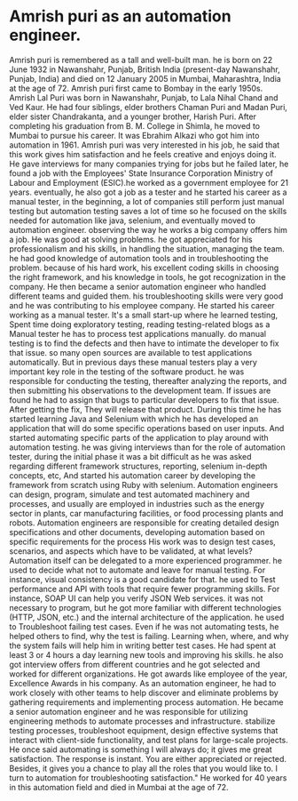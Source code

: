 # Amrish puri as an automation engineer.
Amrish puri is remembered as a tall and well-built man.
he is born on 22 June 1932 in Nawanshahr, Punjab, British India (present-day Nawanshahr, Punjab, India) and died on 12 January 2005 in Mumbai, Maharashtra, India at the age of 72.
Amrish puri first came to Bombay in the early 1950s.
Amrish Lal Puri was born in Nawanshahr, Punjab, to Lala Nihal Chand and Ved Kaur. He had four siblings, elder brothers Chaman Puri and Madan Puri, elder sister Chandrakanta, and a younger brother, Harish Puri.
After completing his graduation from B. M. College in Shimla, he moved to Mumbai to pursue his career.
It was Ebrahim Alkazi who got him into automation in 1961.
Amrish puri was very interested in his job, he said that this work gives him satisfaction and he feels creative and enjoys doing it.
He gave interviews for many companies trying for jobs but he failed later, he found a job with the Employees' State Insurance Corporation Ministry of Labour and Employment (ESIC).he worked as a government employee for 21 years.
eventually, he also got a job as a tester and he started his career as a manual tester, in the beginning, a lot of companies still perform just manual testing but automation testing saves a lot of time so he focused on the skills needed for automation like java, selenium, and eventually moved to automation engineer. observing the way he works a big company offers him a job.
He was good at solving problems. he got appreciated for his professionalism and his skills, in handling the situation, managing the team. he had good knowledge of automation tools and in troubleshooting the problem.
because of his hard work, his excellent coding skills in choosing the right framework, and his knowledge in tools, he got recognization in the company.
He then became a senior automation engineer who handled different teams and guided them. his troubleshooting skills were very good and he was contributing to his employee company.
He started his career working as a manual tester. It's a small start-up where he learned testing, Spent time doing exploratory testing, reading testing-related blogs
as a Manual tester he has to process test applications manually. do manual testing is to find the defects and then have to intimate the developer to fix that issue. so many open sources are available to test applications automatically. But in previous days these manual testers play a very important key role in the testing of the software product.
he was responsible for conducting the testing, thereafter analyzing the reports, and then submitting his observations to the development team. If issues are found he had to assign that bugs to particular developers to fix that issue. After getting the fix, They will release that product. During this time he has started learning Java and Selenium with which he has developed an application that will do some specific operations based on user inputs. And started automating specific parts of the application to play around with automation testing.
he was giving interviews than for the role of automation tester, during the initial phase it was a bit difficult as he was asked regarding different framework structures, reporting, selenium in-depth concepts, etc,
And started his automation career by developing the framework from scratch using Ruby with selenium.
Automation engineers can design, program, simulate and test automated machinery and processes, and usually are employed in industries such as the energy sector in plants, car manufacturing facilities, or food processing plants and robots. Automation engineers are responsible for creating detailed design specifications and other documents, developing automation based on specific requirements for the process
His work was to design test cases, scenarios, and aspects which have to be validated, at what levels? Automation itself can be delegated to a more experienced programmer. he used to decide what not to automate and leave for manual testing. For instance, visual consistency is a good candidate for that. he used to Test performance and API with tools that require fewer programming skills.
For instance, SOAP UI can help you verify JSON Web services. it was not necessary to program, but he got more familiar with different technologies (HTTP, JSON, etc.) and the internal architecture of the application. he used to Troubleshoot failing test cases. Even if he was not automating tests, he helped others to find, why the test is failing. Learning when, where, and why the system fails will help him in writing better test cases.
He had spent at least 3 or 4 hours a day learning new tools and improving his skills. he also got interview offers from different countries and he got selected and worked for different organizations.
He got awards like employee of the year, Excellence Awards in his company.
As an automation engineer, he had to work closely with other teams to help discover and eliminate problems by gathering requirements and implementing process automation.
He became a senior automation engineer and he was responsible for utilizing engineering methods to automate processes and infrastructure. stabilize testing processes, troubleshoot equipment, design effective systems that interact with client-side functionality, and test plans for large-scale projects.
He once said automating is something I will always do; it gives me great satisfaction. The response is instant. You are either appreciated or rejected. Besides, it gives you a chance to play all the roles that you would like to. I turn to automation for troubleshooting satisfaction."
He worked for 40 years in this automation field and died in Mumbai at the age of 72.